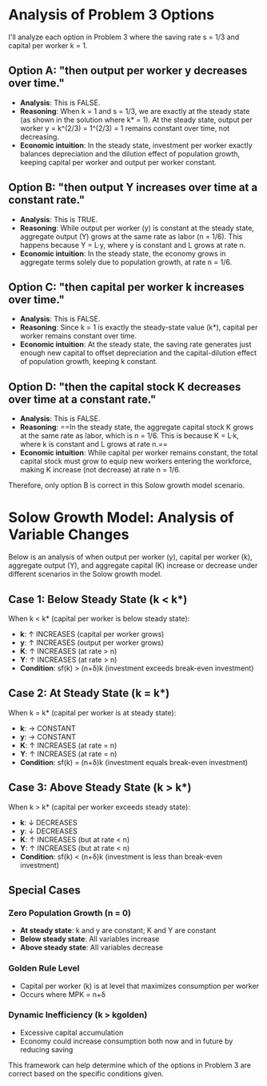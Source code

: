 
# Analysis of Problem 3 Options

I'll analyze each option in Problem 3 where the saving rate s = 1/3 and capital per worker k = 1.

## Option A: "then output per worker y decreases over time."
- **Analysis**: This is FALSE. 
- **Reasoning**: When k = 1 and s = 1/3, we are exactly at the steady state (as shown in the solution where k* = 1). At the steady state, output per worker y = k^(2/3) = 1^(2/3) = 1 remains constant over time, not decreasing.
- **Economic intuition**: In the steady state, investment per worker exactly balances depreciation and the dilution effect of population growth, keeping capital per worker and output per worker constant.

## Option B: "then output Y increases over time at a constant rate."
- **Analysis**: This is TRUE.
- **Reasoning**: While output per worker (y) is constant at the steady state, aggregate output (Y) grows at the same rate as labor (n = 1/6). This happens because Y = L·y, where y is constant and L grows at rate n.
- **Economic intuition**: In the steady state, the economy grows in aggregate terms solely due to population growth, at rate n = 1/6.

## Option C: "then capital per worker k increases over time."
- **Analysis**: This is FALSE.
- **Reasoning**: Since k = 1 is exactly the steady-state value (k*), capital per worker remains constant over time. 
- **Economic intuition**: At the steady state, the saving rate generates just enough new capital to offset depreciation and the capital-dilution effect of population growth, keeping k constant.

## Option D: "then the capital stock K decreases over time at a constant rate."
- **Analysis**: This is FALSE.
- **Reasoning**: ==In the steady state, the aggregate capital stock K grows at the same rate as labor, which is n = 1/6. This is because K = L·k, where k is constant and L grows at rate n.==
- **Economic intuition**: While capital per worker remains constant, the total capital stock must grow to equip new workers entering the workforce, making K increase (not decrease) at rate n = 1/6.

Therefore, only option B is correct in this Solow growth model scenario.
# Solow Growth Model: Analysis of Variable Changes

Below is an analysis of when output per worker (y), capital per worker (k), aggregate output (Y), and aggregate capital (K) increase or decrease under different scenarios in the Solow growth model.

## Case 1: Below Steady State (k < k*)
When k < k* (capital per worker is below steady state):
- **k**: ↑ INCREASES (capital per worker grows)
- **y**: ↑ INCREASES (output per worker grows)
- **K**: ↑ INCREASES (at rate > n)
- **Y**: ↑ INCREASES (at rate > n)
- **Condition**: sf(k) > (n+δ)k (investment exceeds break-even investment)

## Case 2: At Steady State (k = k*)
When k = k* (capital per worker is at steady state):
- **k**: → CONSTANT
- **y**: → CONSTANT
- **K**: ↑ INCREASES (at rate = n)
- **Y**: ↑ INCREASES (at rate = n)
- **Condition**: sf(k) = (n+δ)k (investment equals break-even investment)

## Case 3: Above Steady State (k > k*)
When k > k* (capital per worker exceeds steady state):
- **k**: ↓ DECREASES
- **y**: ↓ DECREASES
- **K**: ↑ INCREASES (but at rate < n)
- **Y**: ↑ INCREASES (but at rate < n)
- **Condition**: sf(k) < (n+δ)k (investment is less than break-even investment)

## Special Cases

### Zero Population Growth (n = 0)
- **At steady state**: k and y are constant; K and Y are constant
- **Below steady state**: All variables increase
- **Above steady state**: All variables decrease

### Golden Rule Level
- Capital per worker (k) is at level that maximizes consumption per worker
- Occurs where MPK = n+δ

### Dynamic Inefficiency (k > kgolden)
- Excessive capital accumulation
- Economy could increase consumption both now and in future by reducing saving

This framework can help determine which of the options in Problem 3 are correct based on the specific conditions given.